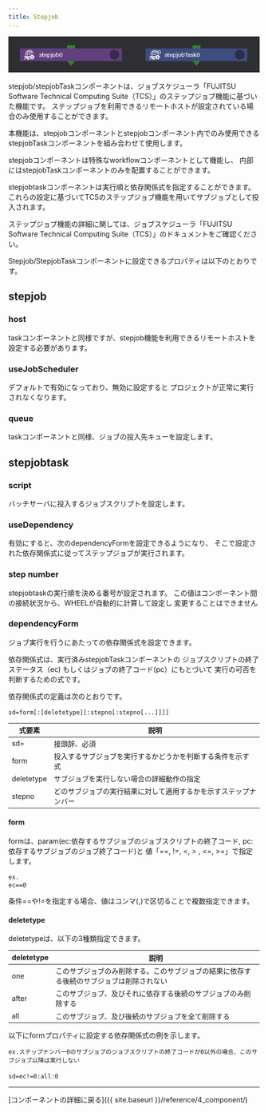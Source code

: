 ```yaml
---
title: Stepjob
---
```


![img](./img/stepjob.png)

stepjob/stepjobTaskコンポーネントは、ジョブスケジューラ「FUJITSU Software Technical Computing Suite（TCS）」のステップジョブ機能に基づいた機能です。
ステップジョブを利用できるリモートホストが設定されている場合のみ使用することができます。

本機能は、stepjobコンポーネントとstepjobコンポーネント内でのみ使用できるstepjobTaskコンポーネントを組み合わせて使用します。

stepjobコンポーネントは特殊なworkflowコンポーネントとして機能し、
内部にはstepjobTaskコンポーネントのみを配置することができます。

stepjobtaskコンポーネントは実行順と依存関係式を指定することができます。
これらの設定に基づいてTCSのステップジョブ機能を用いてサブジョブとして投入されます。

ステップジョブ機能の詳細に関しては、ジョブスケジューラ「FUJITSU Software Technical Computing Suite（TCS）」のドキュメントをご確認ください。

Stepjob/StepjobTaskコンポーネントに設定できるプロパティは以下のとおりです。

## stepjob
###  host
taskコンポーネントと同様ですが、stepjob機能を利用できるリモートホストを設定する必要があります。

### useJobScheduler
デフォルトで有効になっており、無効に設定すると
プロジェクトが正常に実行されなくなります。

### queue
taskコンポーネントと同様、ジョブの投入先キューを設定します。

## stepjobtask
### script
バッチサーバに投入するジョブスクリプトを設定します。

### useDependency
有効にすると、次のdependencyFormを設定できるようになり、
そこで設定された依存関係式に従ってステップジョブが実行されます。

### step number
stepjobtaskの実行順を決める番号が設定されます。
この値はコンポーネント間の接続状況から、WHEELが自動的に計算して設定し
変更することはできません

### dependencyForm
ジョブ実行を行うにあたっての依存関係式を設定できます。

依存関係式は、実行済みstepjobTaskコンポーネントの
ジョブスクリプトの終了ステータス（ec)
もしくはジョブの終了コード(pc）にもとづいて
実行の可否を判断するための式です。

依存関係式の定義は次のとおりです。

```
sd=form[:[deletetype][:stepno[:stepno[...]]]]
```

| 式要素 | 説明 |
| ---- | ---- |
| sd= | 接頭辞、必須 |
| form | 投入するサブジョブを実行するかどうかを判断する条件を示す式 |
| deletetype | サブジョブを実行しない場合の詳細動作の指定 |
| stepno | どのサブジョブの実行結果に対して適用するかを示すステップナンバー |

#### form

formは、param(ec:依存するサブジョブのジョブスクリプトの終了コード, pc:依存するサブジョブのジョブ終了コード)と
値「==, !=, <, > , <=, >=」で指定します。
```
ex.
ec==0
```
条件==や!=を指定する場合、値はコンマ(,)で区切ることで複数指定できます。

#### deletetype
deletetypeは、以下の3種類指定できます。

| deletetype | 説明 |
| ---- | ---- |
| one | このサブジョブのみ削除する。このサブジョブの結果に依存する後続のサブジョブは削除されない |
| after | このサブジョブ、及びそれに依存する後続のサブジョブのみ削除する|
| all | このサブジョブ、及び後続のサブジョブを全て削除する |

以下にformプロパティに設定する依存関係式の例を示します。
```
ex.ステップナンバー0のサブジョブのジョブスクリプトの終了コードが0以外の場合、このサブジョブ以降は実行しない

sd=ec!=0:all:0
```

--------
[コンポーネントの詳細に戻る]({{ site.baseurl }}/reference/4_component/)
